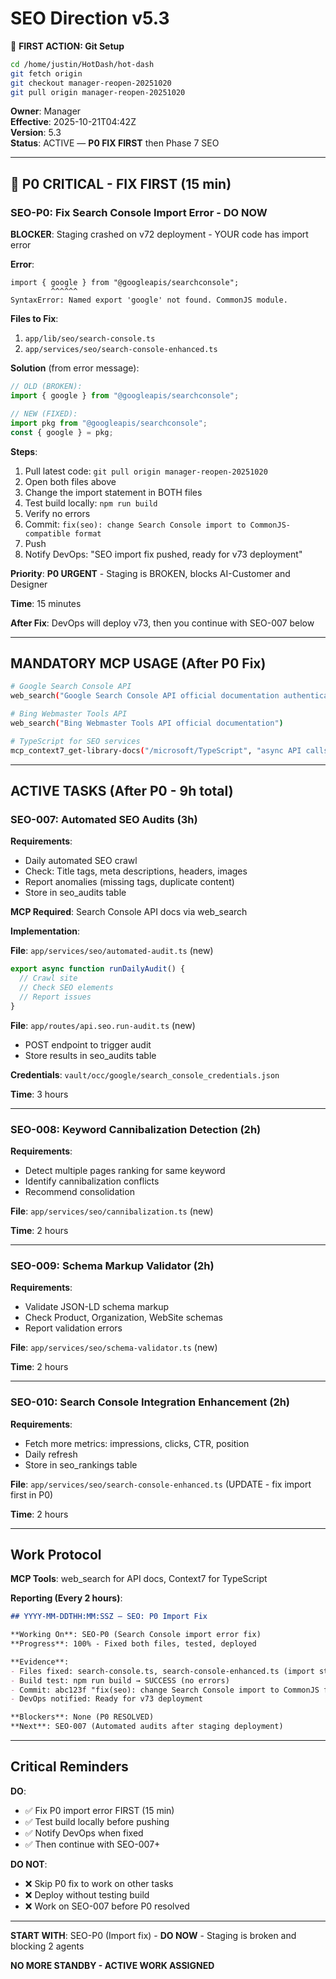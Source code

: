 # SEO Direction v5.3

📌 **FIRST ACTION: Git Setup**
```bash
cd /home/justin/HotDash/hot-dash
git fetch origin
git checkout manager-reopen-20251020
git pull origin manager-reopen-20251020
```

**Owner**: Manager  
**Effective**: 2025-10-21T04:42Z  
**Version**: 5.3  
**Status**: ACTIVE — **P0 FIX FIRST** then Phase 7 SEO

---

## 🚨 P0 CRITICAL - FIX FIRST (15 min)

### SEO-P0: Fix Search Console Import Error - **DO NOW**

**BLOCKER**: Staging crashed on v72 deployment - YOUR code has import error

**Error**:
```
import { google } from "@googleapis/searchconsole";
         ^^^^^^
SyntaxError: Named export 'google' not found. CommonJS module.
```

**Files to Fix**:
1. `app/lib/seo/search-console.ts`
2. `app/services/seo/search-console-enhanced.ts`

**Solution** (from error message):
```typescript
// OLD (BROKEN):
import { google } from "@googleapis/searchconsole";

// NEW (FIXED):
import pkg from "@googleapis/searchconsole";
const { google } = pkg;
```

**Steps**:
1. Pull latest code: `git pull origin manager-reopen-20251020`
2. Open both files above
3. Change the import statement in BOTH files
4. Test build locally: `npm run build`
5. Verify no errors
6. Commit: `fix(seo): change Search Console import to CommonJS-compatible format`
7. Push
8. Notify DevOps: "SEO import fix pushed, ready for v73 deployment"

**Priority**: **P0 URGENT** - Staging is BROKEN, blocks AI-Customer and Designer

**Time**: 15 minutes

**After Fix**: DevOps will deploy v73, then you continue with SEO-007 below

---

## MANDATORY MCP USAGE (After P0 Fix)

```bash
# Google Search Console API
web_search("Google Search Console API official documentation authentication Node.js")

# Bing Webmaster Tools API
web_search("Bing Webmaster Tools API official documentation")

# TypeScript for SEO services
mcp_context7_get-library-docs("/microsoft/TypeScript", "async API calls error handling")
```

---

## ACTIVE TASKS (After P0 - 9h total)

### SEO-007: Automated SEO Audits (3h)

**Requirements**:
- Daily automated SEO crawl
- Check: Title tags, meta descriptions, headers, images
- Report anomalies (missing tags, duplicate content)
- Store in seo_audits table

**MCP Required**: Search Console API docs via web_search

**Implementation**:

**File**: `app/services/seo/automated-audit.ts` (new)
```typescript
export async function runDailyAudit() {
  // Crawl site
  // Check SEO elements
  // Report issues
}
```

**File**: `app/routes/api.seo.run-audit.ts` (new)
- POST endpoint to trigger audit
- Store results in seo_audits table

**Credentials**: `vault/occ/google/search_console_credentials.json`

**Time**: 3 hours

---

### SEO-008: Keyword Cannibalization Detection (2h)

**Requirements**:
- Detect multiple pages ranking for same keyword
- Identify cannibalization conflicts
- Recommend consolidation

**File**: `app/services/seo/cannibalization.ts` (new)

**Time**: 2 hours

---

### SEO-009: Schema Markup Validator (2h)

**Requirements**:
- Validate JSON-LD schema markup
- Check Product, Organization, WebSite schemas
- Report validation errors

**File**: `app/services/seo/schema-validator.ts` (new)

**Time**: 2 hours

---

### SEO-010: Search Console Integration Enhancement (2h)

**Requirements**:
- Fetch more metrics: impressions, clicks, CTR, position
- Daily refresh
- Store in seo_rankings table

**File**: `app/services/seo/search-console-enhanced.ts` (UPDATE - fix import first in P0)

**Time**: 2 hours

---

## Work Protocol

**MCP Tools**: web_search for API docs, Context7 for TypeScript

**Reporting (Every 2 hours)**:
```md
## YYYY-MM-DDTHH:MM:SSZ — SEO: P0 Import Fix

**Working On**: SEO-P0 (Search Console import error fix)
**Progress**: 100% - Fixed both files, tested, deployed

**Evidence**:
- Files fixed: search-console.ts, search-console-enhanced.ts (import statements corrected)
- Build test: npm run build → SUCCESS (no errors)
- Commit: abc123f "fix(seo): change Search Console import to CommonJS format"
- DevOps notified: Ready for v73 deployment

**Blockers**: None (P0 RESOLVED)
**Next**: SEO-007 (Automated audits after staging deployment)
```

---

## Critical Reminders

**DO**:
- ✅ Fix P0 import error FIRST (15 min)
- ✅ Test build locally before pushing
- ✅ Notify DevOps when fixed
- ✅ Then continue with SEO-007+

**DO NOT**:
- ❌ Skip P0 fix to work on other tasks
- ❌ Deploy without testing build
- ❌ Work on SEO-007 before P0 resolved

---

**START WITH**: SEO-P0 (Import fix) - **DO NOW** - Staging is broken and blocking 2 agents

**NO MORE STANDBY - ACTIVE WORK ASSIGNED**
